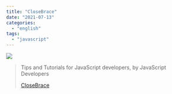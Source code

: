 ```yaml
---
title: "CloseBrace"
date: "2021-07-13"
categories:
  - "english"
tags:
  - "javascript"
---
```


![](https://yt3.ggpht.com/ytc/AKedOLR0MhcJ6MK1y5Hh4AI4dwq0RTIj5ZyTCAwEB5ZR=s176-c-k-c0x00ffffff-no-rj)

> Tips and Tutorials for JavaScript developers, by JavaScript Developers
>
> [CloseBrace](https://www.youtube.com/c/CloseBrace/playlists)
